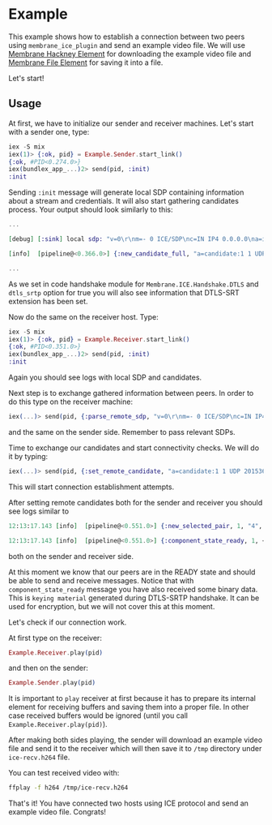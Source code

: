 # Example

This example shows how to establish a connection between two peers using `membrane_ice_plugin` and
send an example video file.
We will use [Membrane Hackney Element](https://github.com/membraneframework/membrane-element-hackney)
for downloading the example video file and [Membrane File Element](https://github.com/membraneframework/membrane-element-file)
for saving it into a file.

Let's start!

## Usage

At first, we have to initialize our sender and receiver machines.
Let's start with a sender one, type:
```elixir
iex -S mix
iex(1)> {:ok, pid} = Example.Sender.start_link()
{:ok, #PID<0.274.0>}
iex(bundlex_app_...)2> send(pid, :init)
:init
```

Sending `:init` message will generate local SDP containing information about a stream and
credentials. It will also start gathering candidates process.
Your output should look similarly to this:
```elixir
...

[debug] [:sink] local sdp: "v=0\r\nm=- 0 ICE/SDP\nc=IN IP4 0.0.0.0\na=ice-ufrag:Zdu1\na=ice-pwd:4nRN+sSf8Ednd+MFA1FK8Q\n"

[info]  [pipeline@<0.366.0>] {:new_candidate_full, "a=candidate:1 1 UDP 2015363327 192.168.83.205 38292 typ host"}

...
```
As we set in code handshake module for `Membrane.ICE.Handshake.DTLS` and `dtls_srtp` option
for true you will also see information that DTLS-SRT extension has been set.

Now do the same on the receiver host. Type:
```elixir
iex -S mix
iex(1)> {:ok, pid} = Example.Receiver.start_link()
{:ok, #PID<0.351.0>}
iex(bundlex_app_...)2> send(pid, :init)
:init
```
Again you should see logs with local SDP and candidates.

Next step is to exchange gathered information between peers.
In order to do this type on the receiver machine:

```elixir
iex(...)> send(pid, {:parse_remote_sdp, "v=0\r\nm=- 0 ICE/SDP\nc=IN IP4 0.0.0.0\na=ice-ufrag:Zdu1\na=ice-pwd:4nRN+sSf8Ednd+MFA1FK8Q\n"})
```

and the same on the sender side.
Remember to pass relevant SDPs.


Time to exchange our candidates and start connectivity checks.
We will do it by typing:

```elixir
iex(...)> send(pid, {:set_remote_candidate, "a=candidate:1 1 UDP 2015363327 <some_ip> <some_port> typ host"})
```
This will start connection establishment attempts.

After setting remote candidates both for the sender and receiver you should see logs similar to

```elixir
12:13:17.143 [info]  [pipeline@<0.551.0>] {:new_selected_pair, 1, "4", "7"}

12:13:17.143 [info]  [pipeline@<0.551.0>] {:component_state_ready, 1, <<some_bin_data>>}
```

both on the sender and receiver side.

At this moment we know that our peers are in the READY state and should be able to send and receive
messages.
Notice that with `component_state_ready` message you have also received some binary data.
This is `keying material` generated during DTLS-SRTP handshake. It can be used for encryption, but
we will not cover this at this moment.

Let's check if our connection work.

At first type on the receiver:
```elixir
Example.Receiver.play(pid)
```

and then on the sender:
```elixir
Example.Sender.play(pid)
```

It is important to `play` receiver at first because it has to prepare its internal element
for receiving buffers and saving them into a proper file.
In other case received buffers would be ignored (until you call `Example.Receiver.play(pid)`).

After making both sides playing, the sender will download an example video file and send it to the
receiver which will then save it to `/tmp` directory under `ice-recv.h264` file.

You can test received video with:
```bash
ffplay -f h264 /tmp/ice-recv.h264
```

That's it!
You have connected two hosts using ICE protocol and send an example video file.
Congrats!
